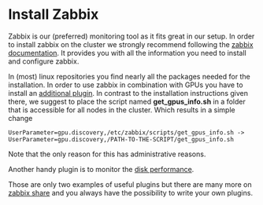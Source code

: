 # Install Zabbix
Zabbix is our (preferred) monitoring tool as it fits great in our setup. In order to install zabbix on the cluster we strongly recommend following the [zabbix documentation](https://www.zabbix.com/manuals). It provides you with all the information you need to install and configure zabbix.

In (most) linux repositories you find nearly all the packages needed for the installation. In order to use zabbix in combination with GPUs you have to install an [additional plugin](https://share.zabbix.com/cat-server-hardware/other/nvidia-smi-monitoring-for-multiple-gpus). In contrast to the installation instructions given there, we suggest to place the script named **get_gpus_info.sh** in a folder that is accessible for all nodes in the cluster. Which results in a simple change
```console
UserParameter=gpu.discovery,/etc/zabbix/scripts/get_gpus_info.sh -> UserParameter=gpu.discovery,/PATH-TO-THE-SCRIPT/get_gpus_info.sh
```
Note that the only reason for this has administrative reasons.

Another handy plugin is to monitor the [disk performance](https://share.zabbix.com/storage-devices/linux-disk-performance-monitoring).

Those are only two examples of useful plugins but there are many more on [zabbix share](https://share.zabbix.com/) and you always have the possibility to write your own plugins.
